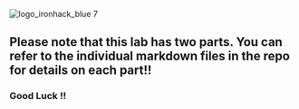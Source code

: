 ![logo_ironhack_blue 7](https://user-images.githubusercontent.com/23629340/40541063-a07a0a8a-601a-11e8-91b5-2f13e4e6b441.png)

## Please note that this lab has two parts. You can refer to the individual markdown files in the repo for details on each part!! 

### Good Luck !! 
